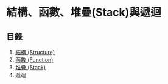 # 結構、函數、堆疊\(Stack\)與遞迴

## 目錄

1. [結構 \(Structure\)](structure.md)
2. [函數 \(Function\)](han-function.md)
3. [堆疊 \(Stack\)](dui-stack.md)
4. 遞迴

